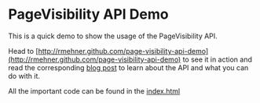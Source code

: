 PageVisibility API Demo
=======================

This is a quick demo to show the usage of the PageVisibility API.

Head to [http://rmehner.github.com/page-visibility-api-demo](http://rmehner.github.com/page-visibility-api-demo)
to see it in action and read the corresponding [blog post](http://coding-robin.de/2013/03/13/using-the-page-visibility-api.html)
to learn about the API and what you can do with it.

All the important code can be found in the [index.html](https://github.com/rmehner/page-visibility-api-demo/blob/gh-pages/index.html)
